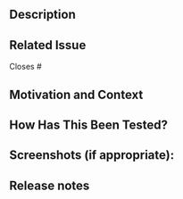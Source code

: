 <!-- Have you followed the guidelines in our Contributing document?
https://github.com/vrk-kpa/suomifi-ui-components/blob/develop/CONTRIBUTING.md
Have you checked to ensure there aren't other open Pull Requests for the same update/change?
Hopefully you did not remove any lock-files, tests or linter-rules to pass the CI-automation? -->

## Description

<!-- Describe your changes in detail -->
<!-- Add [Feature] or [BreakingChange] to the title -->

## Related Issue

<!-- If suggesting a new feature or change, please discuss it in an issue first -->
<!-- If fixing a bug, please link to the issue here: -->

Closes #

## Motivation and Context

<!-- Why is this change required? What problem does it solve? -->

## How Has This Been Tested?

## Screenshots (if appropriate):

## Release notes

<!-- Description of the essential contents of this pull request for release notes. Breaking changes to API or design and new features are especially important. Preferably one line or one paragraph at maximum. -->
